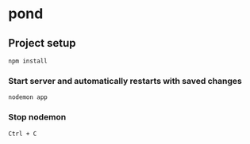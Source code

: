 # pond

## Project setup
```
npm install
```

### Start server and automatically restarts with saved changes
```
nodemon app
```

### Stop nodemon
```
Ctrl + C
```

